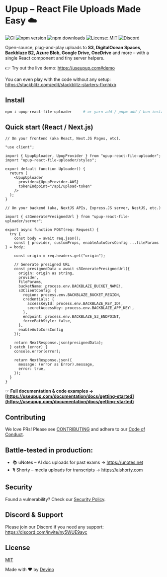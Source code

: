 # Upup – React File Uploads Made Easy ☁️

[![CI](https://github.com/DevinoSolutions/upup/actions/workflows/publish.yml/badge.svg?branch=master)](https://github.com/DevinoSolutions/upup/actions/workflows/publish.yml)
[![npm version](https://img.shields.io/npm/v/upup-react-file-uploader)](https://www.npmjs.com/package/upup-react-file-uploader)
[![npm downloads](https://img.shields.io/npm/dw/upup-react-file-uploader)](https://www.npmjs.com/package/upup-react-file-uploader)
[![License: MIT](https://img.shields.io/badge/License-MIT-yellow.svg)](LICENSE)
[![Discord](https://img.shields.io/discord/1299099371647930502?label=discord&logo=discord&logoColor=white&color=5865F2)](https://discord.gg/ny5WUE9ayc)

Open-source, plug-and-play uploads to **S3, DigitalOcean Spaces, Backblaze B2, Azure Blob, Google Drive, OneDrive** and more – with a single React component and tiny server helpers.

👉 Try out the live demo: https://useupup.com#demo

You can even play with the code without any setup: https://stackblitz.com/edit/stackblitz-starters-flxnhixb

## Install

```bash
npm i upup-react-file-uploader     # or yarn add / pnpm add / bun install
````

## Quick start (React / Next.js)

```tsx
// On your frontend (aka React, Next.JS Pages, etc).

"use client";

import { UpupUploader, UpupProvider } from "upup-react-file-uploader";
import "upup-react-file-uploader/styles";

export default function Uploader() {
  return (
    <UpupUploader
      provider={UpupProvider.AWS}
      tokenEndpoint="/api/upload-token"
    />
  );
}
```

```tsx
// On your backend (aka, NextJS APIs, Express.JS server, NestJS, etc.)

import { s3GeneratePresignedUrl } from "upup-react-file-uploader/server";

export async function POST(req: Request) {
  try {
    const body = await req.json();
    const { provider, customProps, enableAutoCorsConfig ...fileParams } = body;

    const origin = req.headers.get("origin");

    // Generate presigned URL
    const presignedData = await s3GeneratePresignedUrl({
      origin: origin as string,
      provider,
      fileParams,
      bucketName: process.env.BACKBLAZE_BUCKET_NAME!,
      s3ClientConfig: {
        region: process.env.BACKBLAZE_BUCKET_REGION,
        credentials: {
          accessKeyId: process.env.BACKBLAZE_KEY_ID!,
          secretAccessKey: process.env.BACKBLAZE_APP_KEY!,
        },
        endpoint: process.env.BACKBLAZE_S3_ENDPOINT,
        forcePathStyle: false,
      },
      enableAutoCorsConfig
    });

    return NextResponse.json(presignedData);
  } catch (error) {
    console.error(error);

    return NextResponse.json({
      message: (error as Error).message,
      error: true,
    });
  }
}
```

☞ **Full documentation & code examples → [https://useupup.com/documentation/docs/getting-started](https://useupup.com/documentation/docs/getting-started)**

## Contributing

We love PRs! Please see [CONTRIBUTING](CONTRIBUTING.md) and adhere to our [Code of Conduct](CODE_OF_CONDUCT.md).

## Battle-tested in production:

- 📚 uNotes – AI doc uploads for past exams → https://unotes.net
- 🎙 Shorty – media uploads for transcripts → https://aishorty.com

## Security

Found a vulnerability? Check our [Security Policy](SECURITY.md).

## Discord & Support

Please join our Discord if you need any support: https://discord.com/invite/ny5WUE9ayc

## License

[MIT](LICENSE)

Made with ❤️ by [Devino](https://devino.ca/)
